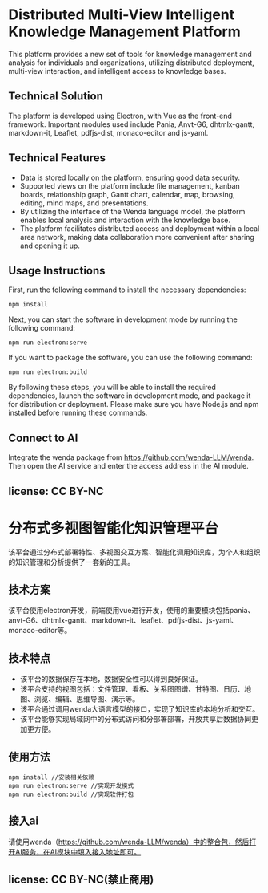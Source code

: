 # Distributed Multi-View Intelligent Knowledge Management Platform

This platform provides a new set of tools for knowledge management and analysis for individuals and organizations, utilizing distributed deployment, multi-view interaction, and intelligent access to knowledge bases.

## Technical Solution

The platform is developed using Electron, with Vue as the front-end framework. Important modules used include Pania, Anvt-G6, dhtmlx-gantt, markdown-it, Leaflet, pdfjs-dist, monaco-editor and js-yaml.

## Technical Features

* Data is stored locally on the platform, ensuring good data security.
* Supported views on the platform include file management, kanban boards, relationship graph, Gantt chart, calendar, map, browsing, editing, mind maps, and presentations.
* By utilizing the interface of the Wenda language model, the platform enables local analysis and interaction with the knowledge base.
* The platform facilitates distributed access and deployment within a local area network, making data collaboration more convenient after sharing and opening it up.

## Usage Instructions

First, run the following command to install the necessary dependencies:

```
npm install
```

Next, you can start the software in development mode by running the following command:

```
npm run electron:serve
```

If you want to package the software, you can use the following command:

```
npm run electron:build
```

By following these steps, you will be able to install the required dependencies, launch the software in development mode, and package it for distribution or deployment. Please make sure you have Node.js and npm installed before running these commands.

## Connect to AI
Integrate the wenda package from https://github.com/wenda-LLM/wenda. Then open the AI service and enter the access address in the AI module.

## license: CC BY-NC

# 分布式多视图智能化知识管理平台

该平台通过分布式部署特性、多视图交互方案、智能化调用知识库，为个人和组织的知识管理和分析提供了一套新的工具。

## 技术方案

该平台使用electron开发，前端使用vue进行开发，使用的重要模块包括pania、anvt-G6、dhtmlx-gantt、markdown-it、leaflet、pdfjs-dist、js-yaml、monaco-editor等。

## 技术特点

* 该平台的数据保存在本地，数据安全性可以得到良好保证。
* 该平台支持的视图包括：文件管理、看板、关系图图谱、甘特图、日历、地图、浏览、编辑、思维导图、演示等。
* 该平台通过调用wenda大语言模型的接口，实现了知识库的本地分析和交互。
* 该平台能够实现局域网中的分布式访问和分部署部署，开放共享后数据协同更加更方便。

## 使用方法

```shell
npm install //安装相关依赖
npm run electron:serve //实现开发模式
npm run electron:build //实现软件打包
```

## 接入ai
请使用wenda（https://github.com/wenda-LLM/wenda）中的整合包，然后打开AI服务，在AI模块中填入接入地址即可。

## license: CC BY-NC(禁止商用)